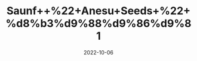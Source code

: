 ---
title: 'Saunf++%22+Anesu+Seeds+%22+%d8%b3%d9%88%d9%86%d9%81'
date: '2022-10-06' 
metatag: '' 
inventory: '0' 
draft: false 
# meta description 
shortDescripton: '%ef%bf%bdIt+helps+to+improve+the+digestive+functions+of+the+body+and+helps+in+weight+management.'
description: 'Seed'
longdescription: ''
featured: True
# product Price
price: '180.0'
# Product Short Description
shortDescription: '%ef%bf%bdIt+helps+to+improve+the+digestive+functions+of+the+body+and+helps+in+weight+management.'
productID: '23B27EB2-1429-ED11-9968-005056B3A416'
type: 'products'
category: 'Seed' 
thumnailproduct: 'https://eraconnect.blob.core.windows.net/product-images/aminsaddiquidawakhana/23B27EB2-1429-ED11-9968-005056B3A416.webp' 
images:
  - image: 'https://eraconnect.blob.core.windows.net/product-images/aminsaddiquidawakhana/23B27EB2-1429-ED11-9968-005056B3A416.webp'  
Variants:
---